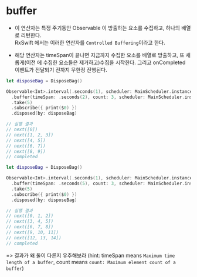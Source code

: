 # buffer

* 이 연산자는 특정 주기동안 Observable 이 방출하는 요소를 수집하고, 하나의 배열로 리턴한다.
<br>RxSwift 에서는 이러한 연산자를 `Controlled Buffering`이라고 한다.

* 해당 연산자는 timeSpan이 끝나면 지금까지 수집한 요소를 배열로 방출하고, 또 새롭게(이전 에 수집한 요소들은 제거하고)수집을 시작한다. 그리고 onCompleted 이벤트가 전달되기 전까지 무한정 진행된다.

```swift
let disposeBag = DisposeBag()

Observable<Int>.interval(.seconds(1), scheduler: MainScheduler.instance)
  .buffer(timeSpan: .seconds(2), count: 3, scheduler: MainScheduler.instance)
  .take(5)
  .subscribe({ print($0) })
  .disposed(by: disposeBag)

// 실행 결과 
// next([0])
// next([1, 2, 3])
// next([4, 5])
// next([6, 7])
// next([8, 9])
// completed
```

```swift
let disposeBag = DisposeBag()

Observable<Int>.interval(.seconds(1), scheduler: MainScheduler.instance)
  .buffer(timeSpan: .seconds(5), count: 3, scheduler: MainScheduler.instance)
  .take(5)
  .subscribe({ print($0) })
  .disposed(by: disposeBag)

// 실행 결과
// next([0, 1, 2])
// next([3, 4, 5])
// next([6, 7, 8])
// next([9, 10, 11])
// next([12, 13, 14])
// completed
```
=> 결과가 왜 둘이 다른지 유추해보라 (hint: timeSpan means `Maximum time length of a buffer`, count means `count: Maximum element count of a buffer`)
